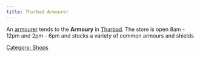 ```yaml
---
title: Tharbad Armourer
---
```


An [armourer](armourer "wikilink") tends to the **Armoury** in
[Tharbad](Tharbad "wikilink"). The store is open 8am - 12pm and 2pm -
6pm and stocks a variety of common armours and shields

[Category: Shops](Category:_Shops "wikilink")